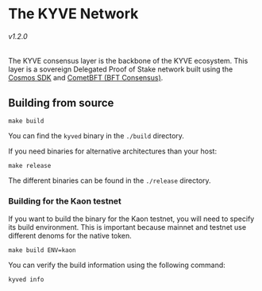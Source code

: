 # The KYVE Network

###### v1.2.0

The KYVE consensus layer is the backbone of the KYVE ecosystem. This layer is a
sovereign Delegated Proof of Stake network built using the
[Cosmos SDK](https://github.com/cosmos/cosmos-sdk) and
[CometBFT (BFT Consensus)](https://github.com/cometbft/cometbft).

## Building from source

```shell
make build
```

You can find the `kyved` binary in the `./build` directory.

If you need binaries for alternative architectures than your host:

```shell
make release
```

The different binaries can be found in the `./release` directory.

### Building for the Kaon testnet

If you want to build the binary for the Kaon testnet, you will need to specify
its build environment. This is important because mainnet and testnet use
different denoms for the native token.

```shell
make build ENV=kaon
```

You can verify the build information using the following command:

```shell
kyved info
```
